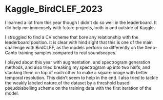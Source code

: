 # Kaggle_BirdCLEF_2023

I learned a lot from this year though I didn't do so well in the leaderboard.  It did help me immensely with future projects, both in and outside of Kaggle.

I struggled to find a CV scheme that bore any relationship with the leaderboard position.  It is clear with hind sight that this is one of the main challenge with BirdCLEF, as the models perform so differently on the Xeno-Canto training samples compared to real soundscapes. 

I played about this year with augmentation, and spectrogram generation methods, and also tried breaking my spectrogram up into two halfs, and stacking them on top of each other to make a square image with better temporal resolution.  This didn't seem to help in the end.  I also tried to tackle the weakly labeled nature of the dataset by a threshold based pseudolabelling scheme on the training data with the first iteration of the model.
